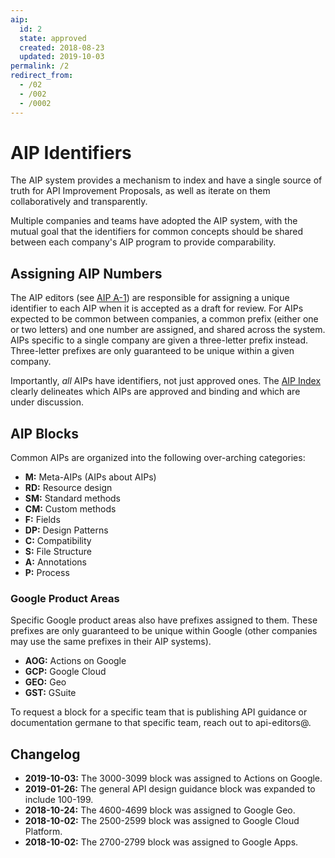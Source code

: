 ```yaml
---
aip:
  id: 2
  state: approved
  created: 2018-08-23
  updated: 2019-10-03
permalink: /2
redirect_from:
  - /02
  - /002
  - /0002
---
```


# AIP Identifiers

The AIP system provides a mechanism to index and have a single source of truth
for API Improvement Proposals, as well as iterate on them collaboratively and
transparently.

Multiple companies and teams have adopted the AIP system, with the mutual goal
that the identifiers for common concepts should be shared between each
company's AIP program to provide comparability.

## Assigning AIP Numbers

The AIP editors (see [AIP A-1](./0001.md)) are responsible for assigning a
unique identifier to each AIP when it is accepted as a draft for review. For
AIPs expected to be common between companies, a common prefix (either one or
two letters) and one number are assigned, and shared across the system. AIPs
specific to a single company are given a three-letter prefix instead.
Three-letter prefixes are only guaranteed to be unique within a given company.

Importantly, _all_ AIPs have identifiers, not just approved ones. The
[AIP Index](/) clearly delineates which AIPs are approved and binding and which
are under discussion.

## AIP Blocks

Common AIPs are organized into the following over-arching categories:

- **M:** Meta-AIPs (AIPs about AIPs)
- **RD:** Resource design
- **SM:** Standard methods
- **CM:** Custom methods
- **F:** Fields
- **DP:** Design Patterns
- **C:** Compatibility
- **S:** File Structure
- **A:** Annotations
- **P:** Process

### Google Product Areas

Specific Google product areas also have prefixes assigned to them. These
prefixes are only guaranteed to be unique within Google (other companies may
use the same prefixes in their AIP systems).

- **AOG:** Actions on Google
- **GCP:** Google Cloud
- **GEO:** Geo
- **GST:** GSuite

To request a block for a specific team that is publishing API guidance or
documentation germane to that specific team, reach out to api-editors@.

## Changelog

- **2019-10-03:** The 3000-3099 block was assigned to Actions on Google.
- **2019-01-26:** The general API design guidance block was expanded to include
  100-199.
- **2018-10-24:** The 4600-4699 block was assigned to Google Geo.
- **2018-10-02:** The 2500-2599 block was assigned to Google Cloud Platform.
- **2018-10-02:** The 2700-2799 block was assigned to Google Apps.
